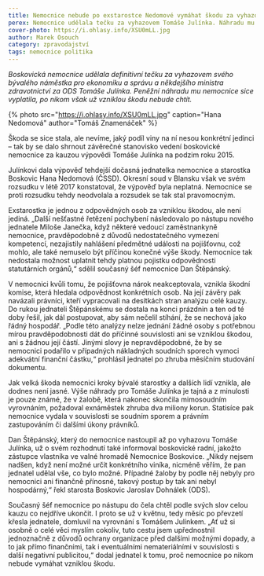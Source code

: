 ```yaml
---
title: Nemocnice nebude po exstarostce Nedomové vymáhat škodu za vyhazov Julínka
perex: Nemocnice udělala tečku za vyhazovem Tomáše Julínka. Náhradu mu sice vyplatila, po nikom však vzniklou škodu nebude chtít.
cover-photo: https://i.ohlasy.info/XSU0mLL.jpg
author: Marek Osouch
category: zpravodajství
tags: nemocnice politika
---
```


*Boskovická nemocnice udělala definitivní tečku za vyhazovem svého bývalého náměstka pro ekonomiku a správu a někdejšího ministra zdravotnictví za ODS Tomáše Julínka. Peněžní náhradu mu nemocnice sice vyplatila, po nikom však už vzniklou škodu nebude chtít.*

{% photo src="https://i.ohlasy.info/XSU0mLL.jpg" caption="Hana Nedomová" author="Tomáš Znamenáček" %}

Škoda se sice stala, ale nevíme, jaký podíl viny na ní nesou konkrétní jedinci – tak by se dalo shrnout závěrečné stanovisko vedení boskovické nemocnice za kauzou výpovědi Tomáše Julínka na podzim roku 2015.

Julínkovi dala výpověď tehdejší dočasná jednatelka nemocnice a starostka Boskovic Hana Nedomová (ČSSD). Okresní soud v Blansku však ve svém rozsudku v létě 2017 konstatoval, že výpověď byla neplatná. Nemocnice se proti rozsudku tehdy neodvolala a rozsudek se tak stal pravomocným.

Exstarostka je jednou z odpovědných osob za vzniklou škodou, ale není jediná. „Další nešťastné řetězení pochybení následovalo po nástupu nového jednatele Miloše Janečka, když některé vedoucí zaměstnankyně nemocnice, pravděpodobně z důvodů nedostatečného vymezení kompetencí, nezajistily nahlášení předmětné události na pojišťovnu, což mohlo, ale také nemuselo být příčinou konečné výše škody. Nemocnice tak nedostala možnost uplatnit tehdy platnou pojistku odpovědnosti statutárních orgánů,“ sdělil současný šéf nemocnice Dan Štěpánský.

V nemocnici kvůli tomu, že pojišťovna nárok neakceptovala, vznikla škodní komise, která hledala odpovědnost konkrétních osob. Na její závěry pak navázali právníci, kteří vypracovali na desítkách stran analýzu celé kauzy. Do rukou jednateli Štěpánskému se dostala na konci prázdnin a ten od té doby řešil, jak dál postupovat, aby sám nečelil stíhání, že se nechová jako řádný hospodář. „Podle této analýzy nelze jednání žádné osoby s potřebnou mírou pravděpodobnosti dát do příčinné souvislosti ani se vzniklou škodou, ani s žádnou její částí. Jinými slovy je nepravděpodobné, že by se nemocnici podařilo v případných nákladných soudních sporech vymoci adekvátní finanční částku,“ prohlásil jednatel po zhruba měsíčním studování dokumentu.

Jak velká škoda nemocnici kroky bývalé starostky a dalších lidí vznikla, ale dodnes není jasné. Výše náhrady pro Tomáše Julínka je tajná a z minulosti je pouze známé, že v žalobě, která nakonec skončila mimosoudním vyrovnáním, požadoval exnáměstek zhruba dva miliony korun. Statisíce pak nemocnice vydala v souvislosti se soudním sporem a právním zastupováním či dalšími úkony právníků.

Dan Štěpánský, který do nemocnice nastoupil až po vyhazovu Tomáše Julínka, už o svém rozhodnutí také informoval boskovické radní, jakožto zástupce vlastníka ve valné hromadě Nemocnice Boskovice. „Nikdy nejsem nadšen, když není možné určit konkrétního viníka, nicméně věřím, že pan jednatel udělal vše, co bylo možné. Případné žaloby by podle něj nebyly pro nemocnici ani finančně přínosné, takový postup by tak ani nebyl hospodárný,“ řekl starosta Boskovic Jaroslav Dohnálek (ODS).

Současný šéf nemocnice po nástupu do čela chtěl podle svých slov celou kauzu co nejdříve ukončit. I proto se už v květnu, tedy měsíc po převzetí křesla jednatele, domluvil na vyrovnání s Tomášem Julínkem. „Ať už si osobně o celé věci myslím cokoliv, tuto cestu jsem upřednostnil jednoznačně z důvodů ochrany organizace před dalšími možnými dopady, a to jak přímo finančními, tak i eventuálními nemateriálními v souvislosti s další negativní publicitou,“ dodal jednatel k tomu, proč nemocnice po nikom nebude vymáhat vzniklou škodu.
